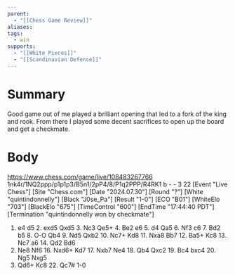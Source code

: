 ```yaml
---
parent:
  - "[[Chess Game Review]]"
aliases: 
tags:
  - win
supports:
  - "[[White Pieces]]"
  - "[[Scandinavian Defense]]"
---
```

# Summary 
Good game out of me played a brilliant opening that led to a fork of the king and rook. From there I played some decent sacrifices to open up the board and get a checkmate.
# Body
https://www.chess.com/game/live/108483267766
1nk4r/1NQ2ppp/p1p1p3/B5n1/2pP4/8/P1q2PPP/R4RK1 b - - 3 22
[Event "Live Chess"]
[Site "Chess.com"]
[Date "2024.07.30"]
[Round "?"]
[White "quintindonnelly"]
[Black "J0se_Pa"]
[Result "1-0"]
[ECO "B01"]
[WhiteElo "703"]
[BlackElo "675"]
[TimeControl "600"]
[EndTime "17:44:40 PDT"]
[Termination "quintindonnelly won by checkmate"]

1. e4 d5 2. exd5 Qxd5 3. Nc3 Qe5+ 4. Be2 e6 5. d4 Qa5 6. Nf3 c6 7. Bd2 b5 8. O-O
Qb4 9. Nd5 Qxb2 10. Nc7+ Kd8 11. Nxa8 Bb7 12. Ba5+ Kc8 13. Nc7 a6 14. Qd2 Bd6
15. Ne8 Nf6 16. Nxd6+ Kd7 17. Nxb7 Ne4 18. Qb4 Qxc2 19. Bc4 bxc4 20. Ng5 Nxg5
21. Qd6+ Kc8 22. Qc7# 1-0
